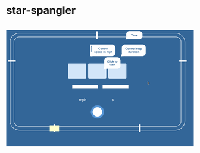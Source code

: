 # star-spangler

<img scr="https://raw.githubusercontent.com/YGYOOO/star-spangler/master/screenshots/1.gif" width="700">
<img src="https://raw.githubusercontent.com/YGYOOO/tramSimulation/master/screenshots/1.gif" width="700">
